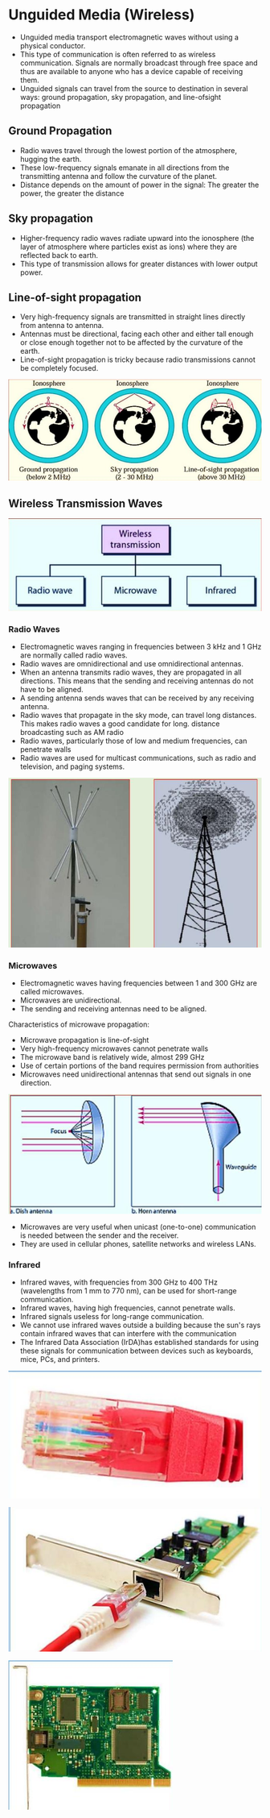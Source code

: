 # Unguided Media (Wireless)

- Unguided media transport electromagnetic waves without using a physical conductor.
- This type of communication is often referred to as wireless communication. Signals are normally broadcast through free space and thus are available to anyone who has a device capable of receiving them.
- Unguided signals can travel from the source to destination in several ways: ground propagation, sky propagation, and line-ofsight propagation

## Ground Propagation

- Radio waves travel through the lowest portion of the atmosphere, hugging the earth.
- These low-frequency signals emanate in all directions from the transmitting antenna and follow the curvature of the planet.
- Distance depends on the amount of power in the signal: The greater the power, the greater the distance

## Sky propagation

- Higher-frequency radio waves radiate upward into the ionosphere (the layer of atmosphere where particles exist as ions) where they are reflected back to earth.
- This type of transmission allows for greater distances with lower output power.

## Line-of-sight propagation

- Very high-frequency signals are transmitted in straight lines directly from antenna to antenna.
- Antennas must be directional, facing each other and either tall enough or close enough together not to be affected by the curvature of the earth.
- Line-of-sight propagation is tricky because radio transmissions cannot be completely focused.

![Different kinds of unguided propogation](images/4fefa18587344da7a326541120c2f6995faca3b3e1131c82ca55d6d94e0c63bc.jpg "Different kinds of unguided propogation")

## Wireless Transmission Waves

![Different types of wireless transmission waves](images/4fefa18587344da7a326541120c2f6995faca3b3e1131c82ca55d6d94e0c63bb.jpg "Different types of wireless transmission waves")

### Radio Waves

- Electromagnetic waves ranging in frequencies between 3 kHz and 1 GHz are normally called radio waves.
- Radio waves are omnidirectional and use omnidirectional antennas.
- When an antenna transmits radio waves, they are propagated in all directions. This means that the sending and receiving antennas do not have to be aligned.
- A sending antenna sends waves that can be received by any receiving antenna.
- Radio waves that propagate in the sky mode, can travel long distances. This makes radio waves a good candidate for long. distance broadcasting such as AM radio
- Radio waves, particularly those of low and medium frequencies, can penetrate walls
- Radio waves are used for multicast communications, such as radio and television, and paging systems.

![Omnidirectional antenna](images/1f92991c4d5bf61f7494dd37b106ca87ae94ffe239cadc5360e7a6edde3be074.jpg "Omnidirectional antenna")

### Microwaves

- Electromagnetic waves having frequencies between 1 and 300 GHz are called microwaves.
- Microwaves are unidirectional.
- The sending and receiving antennas need to be aligned.

Characteristics of microwave propagation:

- Microwave propagation is line-of-sight
- Very high-frequency microwaves cannot penetrate walls
- The microwave band is relatively wide, almost 299 GHz
- Use of certain portions of the band requires permission from authorities
- Microwaves need unidirectional antennas that send out signals in one direction.

![Images of antennas](images/aba75085e870b196cf0a37b2c1493ce99230afe4c26aba0bae27041e4056df30.jpg "Dish antenna and Horn antenna")

- Microwaves are very useful when unicast (one-to-one) communication is needed between the sender and the receiver.
- They are used in cellular phones, satellite networks and wireless LANs.

### Infrared

- Infrared waves, with frequencies from 300 GHz to 400 THz (wavelengths from 1 mm to 770 nm), can be used for short-range communication.
- Infrared waves, having high frequencies, cannot penetrate walls.
- Infrared signals useless for long-range communication.
- We cannot use infrared waves outside a building because the sun's rays contain infrared waves that can interfere with the communication
- The Infrared Data Association (IrDA)has established standards for using these signals for communication between devices such as keyboards, mice, PCs, and printers.

![RJ 45 Connector](images/a36564b7e74bfcc7ebfcc0e127714ae7a1cb98af95e34acda821478d66cfe7a0.jpg "RJ 45 Connector")

![Network Interface Card (NIC)](images/2622737a050d252ba11311db2bd9ccfe924206e0913e824db2a5005096ea191f.jpg "Network Interface Card (NIC)")

![Router](images/bac662bddc75a1e72f4d38e44c4d73357f175a985ef8bcfbefa43e2b7e9c6642.jpg "Router")
